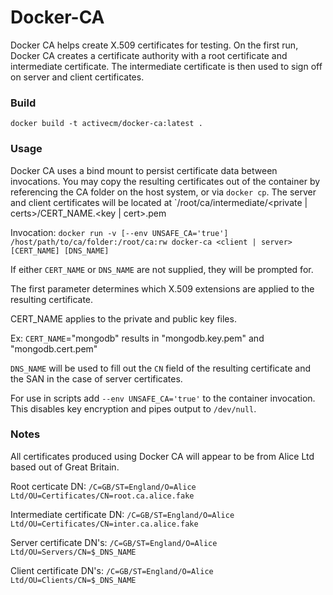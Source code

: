 # Docker-CA

Docker CA helps create X.509 certificates for testing. On the first run, Docker CA creates a certificate authority with a root certificate and intermediate certificate. The intermediate certificate is then used to sign off on server and client certificates.

### Build

`docker build -t activecm/docker-ca:latest .`

### Usage
Docker CA uses a bind mount to persist certificate data between invocations.
You may copy the resulting certificates out of the container by referencing the
CA folder on the host system, or via `docker cp`. The server and client certificates will be located at `/root/ca/intermediate/<private | certs>/CERT_NAME.<key | cert>.pem

Invocation: `docker run -v [--env UNSAFE_CA='true'] /host/path/to/ca/folder:/root/ca:rw docker-ca <client | server> [CERT_NAME] [DNS_NAME]`

If either `CERT_NAME` or `DNS_NAME` are not supplied, they will be prompted for.

The first parameter determines which X.509 extensions are applied to the resulting certificate.


CERT_NAME applies to the private and public key files.

Ex: `CERT_NAME`="mongodb" results in "mongodb.key.pem" and "mongodb.cert.pem"


`DNS_NAME` will be used to fill out the `CN` field of the resulting certificate and the SAN in the case of server certificates.

For use in scripts add `--env UNSAFE_CA='true'` to the container invocation. This disables key encryption and pipes output to `/dev/null`.

### Notes

All certificates produced using Docker CA will appear to be from Alice Ltd based out of Great Britain.

Root certicate DN: `/C=GB/ST=England/O=Alice Ltd/OU=Certificates/CN=root.ca.alice.fake`

Intermediate certificate DN: `/C=GB/ST=England/O=Alice Ltd/OU=Certificates/CN=inter.ca.alice.fake`

Server certificate DN's: `/C=GB/ST=England/O=Alice Ltd/OU=Servers/CN=$_DNS_NAME`

Client certificate DN's: `/C=GB/ST=England/O=Alice Ltd/OU=Clients/CN=$_DNS_NAME`
